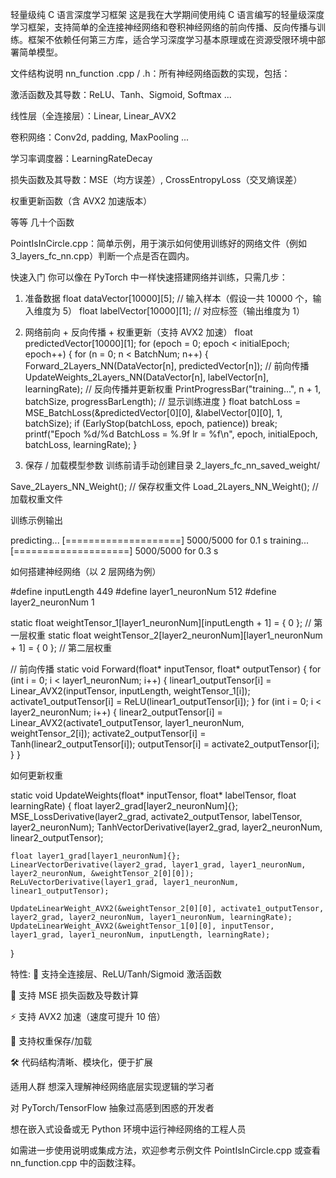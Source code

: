轻量级纯 C 语言深度学习框架
这是我在大学期间使用纯 C 语言编写的轻量级深度学习框架，支持简单的全连接神经网络和卷积神经网络的前向传播、反向传播与训练。框架不依赖任何第三方库，适合学习深度学习基本原理或在资源受限环境中部署简单模型。

文件结构说明
nn_function .cpp / .h：所有神经网络函数的实现，包括：

激活函数及其导数：ReLU、Tanh、Sigmoid, Softmax ...

线性层（全连接层）：Linear, Linear_AVX2

卷积网络：Conv2d, padding, MaxPooling ...

学习率调度器：LearningRateDecay

损失函数及其导数：MSE（均方误差）, CrossEntropyLoss（交叉熵误差）

权重更新函数（含 AVX2 加速版本）

等等 几十个函数

PointIsInCircle.cpp：简单示例，用于演示如何使用训练好的网络文件（例如 3_layers_fc_nn.cpp）判断一个点是否在圆内。

快速入门
你可以像在 PyTorch 中一样快速搭建网络并训练，只需几步：

1. 准备数据
float dataVector[10000][5];      // 输入样本（假设一共 10000 个，输入维度为 5）
float labelVector[10000][1];     // 对应标签（输出维度为 1）

3. 网络前向 + 反向传播 + 权重更新（支持 AVX2 加速）
float predictedVector[10000][1];
for (epoch = 0; epoch < initialEpoch; epoch++) {
    for (n = 0; n < BatchNum; n++) {
        Forward_2Layers_NN(DataVector[n], predictedVector[n]); // 前向传播
        UpdateWeights_2Layers_NN(DataVector[n], labelVector[n], learningRate); // 反向传播并更新权重
        PrintProgressBar("training...", n + 1, batchSize, progressBarLength); // 显示训练进度
    }
    float batchLoss = MSE_BatchLoss(&predictedVector[0][0], &labelVector[0][0], 1, batchSize);
    if (EarlyStop(batchLoss, epoch, patience)) break;
    printf("Epoch %d/%d  BatchLoss = %.9f  lr = %f\n", epoch, initialEpoch, batchLoss, learningRate);
}

3. 保存 / 加载模型参数
训练前请手动创建目录 2_layers_fc_nn_saved_weight/

Save_2Layers_NN_Weight();  // 保存权重文件
Load_2Layers_NN_Weight();  // 加载权重文件

训练示例输出

predicting...  [====================] 5000/5000  for 0.1 s
training...  [====================] 5000/5000  for 0.3 s

如何搭建神经网络（以 2 层网络为例）

#define inputLength 449
#define layer1_neuronNum 512
#define layer2_neuronNum 1

static float weightTensor_1[layer1_neuronNum][inputLength + 1] = { 0 }; // 第一层权重
static float weightTensor_2[layer2_neuronNum][layer1_neuronNum + 1] = { 0 }; // 第二层权重

// 前向传播
static void Forward(float* inputTensor, float* outputTensor) {
    for (int i = 0; i < layer1_neuronNum; i++) {
        linear1_outputTensor[i] = Linear_AVX2(inputTensor, inputLength, weightTensor_1[i]);
        activate1_outputTensor[i] = ReLU(linear1_outputTensor[i]);
    }
    for (int i = 0; i < layer2_neuronNum; i++) {
        linear2_outputTensor[i] = Linear_AVX2(activate1_outputTensor, layer1_neuronNum, weightTensor_2[i]);
        activate2_outputTensor[i] = Tanh(linear2_outputTensor[i]);
        outputTensor[i] = activate2_outputTensor[i];
    }
}

如何更新权重

static void UpdateWeights(float* inputTensor, float* labelTensor, float learningRate) {
    float layer2_grad[layer2_neuronNum]{};
    MSE_LossDerivative(layer2_grad, activate2_outputTensor, labelTensor, layer2_neuronNum);
    TanhVectorDerivative(layer2_grad, layer2_neuronNum, linear2_outputTensor);

    float layer1_grad[layer1_neuronNum]{};
    LinearVectorDerivative(layer2_grad, layer1_grad, layer1_neuronNum, layer2_neuronNum, &weightTensor_2[0][0]);
    ReLuVectorDerivative(layer1_grad, layer1_neuronNum, linear1_outputTensor);

    UpdateLinearWeight_AVX2(&weightTensor_2[0][0], activate1_outputTensor, layer2_grad, layer2_neuronNum, layer1_neuronNum, learningRate);
    UpdateLinearWeight_AVX2(&weightTensor_1[0][0], inputTensor, layer1_grad, layer1_neuronNum, inputLength, learningRate);
}

特性:
🧠 支持全连接层、ReLU/Tanh/Sigmoid 激活函数

🧮 支持 MSE 损失函数及导数计算

⚡ 支持 AVX2 加速（速度可提升 10 倍）

💾 支持权重保存/加载

🛠️ 代码结构清晰、模块化，便于扩展

适用人群
想深入理解神经网络底层实现逻辑的学习者

对 PyTorch/TensorFlow 抽象过高感到困惑的开发者

想在嵌入式设备或无 Python 环境中运行神经网络的工程人员

如需进一步使用说明或集成方法，欢迎参考示例文件 PointIsInCircle.cpp 或查看 nn_function.cpp 中的函数注释。


